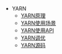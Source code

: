
* YARN
    - [YARN原理](../../api/yarn)
    - [YARN使用场景]()
    - [YARN使用API]()
    - [YARN调优]()
    - [YARN源码]()
